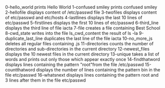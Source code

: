 0-hello_world prints Hello World
1-confused smiley prints confused smiley
2-hellofile displays content of /etc/passwd file
3-twofiles displays content of etc/passwd and etc/hosts
4-lastlines displays the last 10 lines of etc/passwd
5-firstlines displays the first 10 lines of etc/passwd
6-third_line displays the third line of file iacta
7-file creates a file containing Best School
8-cwd_state writes into the file ls_cwd_content the result of ls -la
9-duplicate_last_line duplicates the last line of the file iacta
10-no_more_js deletes all regular files containing .js
11-directories counts the number of directories and sub-directories in the current directory
12-newest_files displays the 10 newest files in the current directory
13-unique takes a list of words and prints out only those which appear exactly once
14-findthatword displays lines containing the pattern "root"from the file /etc/passwd
15-countthatword displays the number of lines containing the pattern bin in the file etc/passwd
16-whatsnext displays lines containing the pattern root and 3 lines after them in the file etc/passwd
